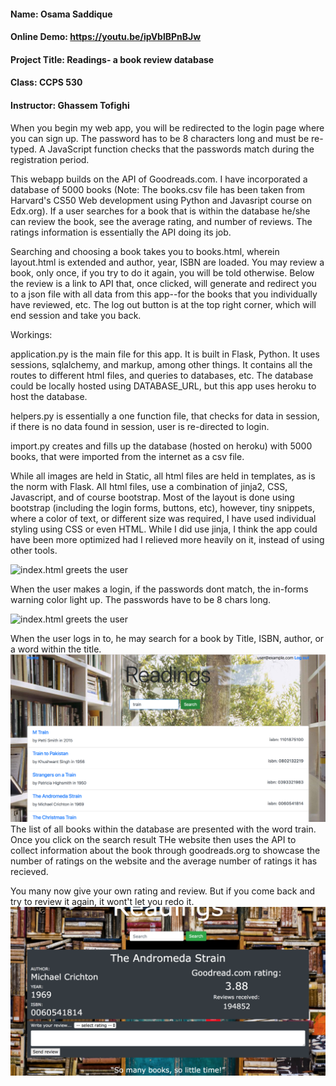 #### Name: Osama Saddique
#### Online Demo:  https://youtu.be/ipVblBPnBJw
#### Project Title: Readings- a book review database
#### Class: CCPS 530
####  Instructor: Ghassem Tofighi

When you begin my web app, you will be redirected to the login page where you can sign up.
The password has to be 8 characters long and must be re-typed. A JavaScript function checks that the passwords match during the registration period.

This webapp builds on the API of Goodreads.com. I have incorporated a database of 5000 books (Note: The books.csv file has been taken from Harvard's CS50 Web development using Python and Javasript course on Edx.org). If a user searches for a book that is within the database he/she can review the book, see the average rating, and number of reviews. The ratings information is essentially the API doing its job.

Searching and choosing a book takes you to books.html, wherein layout.html is extended and author, year, ISBN are loaded.
You may review a book, only once, if you try to do it again, you will be told otherwise. Below the review is a link to API that, once clicked, will generate and redirect you to a json file with all data from this app--for the books that you individually have reviewed, etc.
The log out button is at the top right corner, which will end session and take you back.

Workings:

application.py is the main file for this app. It is built in Flask, Python. It uses sessions, sqlalchemy, and markup, among other things. It contains all the routes to different html files, and queries to databases, etc. The database could be locally hosted using DATABASE_URL, but this app uses heroku to host the database.

helpers.py is essentially a one function file, that checks for data in session, if there is
no data found in session, user is re-directed to login.

import.py creates and fills up the database (hosted on heroku) with 5000 books, that were imported from the internet as a csv file.

While all images are held in Static, all html files are held in templates, as is the norm with Flask.
All html files, use a combination of jinja2, CSS, Javascript, and of course bootstrap.
Most of the layout is done using bootstrap (including the login forms, buttons, etc), however, tiny snippets, where a color of text, or different size was required, I have used individual styling using CSS or even HTML.
While I did use jinja, I think the app could have been more optimized had I relieved more heavily on it, instead of using other tools.

![index.html greets the user](https://github.com/oosamas/Readings/blob/master/screenshots/image1.png "index.html")

When the user makes a login, if the passwords dont match, the in-forms warning color light up. The passwords have to be 8 chars long.

![index.html greets the user](https://github.com/oosamas/Readings/blob/master/screenshots/image2.png "index.html with information")

When the user logs in to, he may search for a book by Title, ISBN, author, or a word within the title.
![index.html greets the user](https://github.com/oosamas/Readings/blob/master/screenshots/image4.png "index.html")
The list of all books within the database are presented with the word train. Once you click on the search result
THe website then uses the API to collect information about the book through goodreads.org to showcase the number of ratings on the website and the average number of ratings it has recieved.

You many now give your own rating and review. But if you come back and try to review it again, it wont't let you redo it.
![index.html greets the user](https://github.com/oosamas/Readings/blob/master/screenshots/image3.png "index.html")

